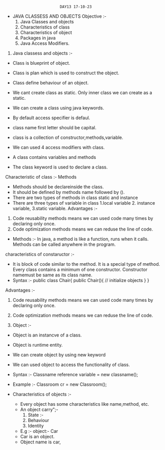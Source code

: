 							DAY13 17-10-23

- JAVA CLASSESS AND OBJECTS
  Objective :-
  1. Java Classes and objects
  2. Characteristics of class
  3. Characteristics of object
  4. Packages in java
  5. Java Access Modifiers.

 1. Java classess and objects :-

  - Class is blueprint of object.
  - Class is plan which is used to construct the object.
  - Class define behaviour of an object.
  - We cant create class as static. Only inner class we can create as a static.
  - We can create a class using java keywords.
  - By default access specifier is defaul.
  - class name first letter should be capital.
  - class is a collection of constructor,methods,variable.
  - We can used 4 access modifiers with class.


  - A class contains variables and methods
  - The class keyword is used to declare a class. 

  Characteristic of class :- Methods
  - Methods should be declareinside the class.
  - It should be defined by methods name followed by ().
  - There are two types of methods in class static and instance
  - There are three types of variable in class 1.local variable 2. instance variable, 3.static variable.
       Advantages :-
   1. Code reusability methods means we can used code many times by declaring only once.
   2. Code optimization methods means we can reduse the line of code.


   - Methods :- In java, a method  is like a function, runs when it calls. Methods can be called anywhere in the program.

   characteristics of constaructor :-
   - It is block of code similar to the method. It is a special type of method. 
     Every class contains a minimum of one constructor. Constructor namemust be same as its class name.
   - Syntax :- public class Chair{
               public Chair(){
               // initialize objects
               }
               } 

   Advantages :-
   1. Code reusability methods means we can used code many times by declaring only once.
   2. Code optimization methods means we can reduse the line of code.

  

2. Object :-
  - Object is an instancve of a class.
  - Object is runtime entity.
  - We can create object by using new keyword 
  - We can used object to access the functionality of class.
  - Syntax :- Classname reference variable = new classname();
  - Example :- Classroom cr = new Classroom();

- Characteristics of objects :-
  - Every object has some characteristics like name,method, etc.
  - An object carry";-
     1. State :-
     2. Behaviour
     3. Identity
  - E.g :- object:- Car
  - Car is an object.
  - Object name is car,	